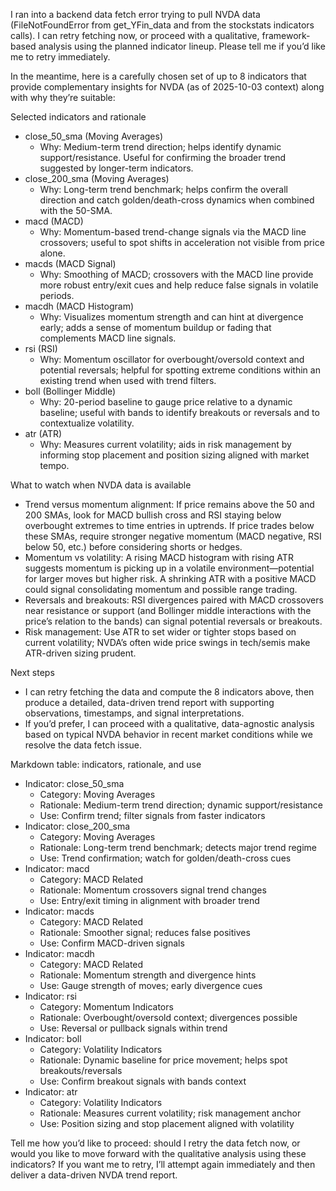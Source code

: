 I ran into a backend data fetch error trying to pull NVDA data (FileNotFoundError from get_YFin_data and from the stockstats indicators calls). I can retry fetching now, or proceed with a qualitative, framework-based analysis using the planned indicator lineup. Please tell me if you’d like me to retry immediately.

In the meantime, here is a carefully chosen set of up to 8 indicators that provide complementary insights for NVDA (as of 2025-10-03 context) along with why they’re suitable:

Selected indicators and rationale
- close_50_sma (Moving Averages)
  - Why: Medium-term trend direction; helps identify dynamic support/resistance. Useful for confirming the broader trend suggested by longer-term indicators.
- close_200_sma (Moving Averages)
  - Why: Long-term trend benchmark; helps confirm the overall direction and catch golden/death-cross dynamics when combined with the 50-SMA.
- macd (MACD)
  - Why: Momentum-based trend-change signals via the MACD line crossovers; useful to spot shifts in acceleration not visible from price alone.
- macds (MACD Signal)
  - Why: Smoothing of MACD; crossovers with the MACD line provide more robust entry/exit cues and help reduce false signals in volatile periods.
- macdh (MACD Histogram)
  - Why: Visualizes momentum strength and can hint at divergence early; adds a sense of momentum buildup or fading that complements MACD line signals.
- rsi (RSI)
  - Why: Momentum oscillator for overbought/oversold context and potential reversals; helpful for spotting extreme conditions within an existing trend when used with trend filters.
- boll (Bollinger Middle)
  - Why: 20-period baseline to gauge price relative to a dynamic baseline; useful with bands to identify breakouts or reversals and to contextualize volatility.
- atr (ATR)
  - Why: Measures current volatility; aids in risk management by informing stop placement and position sizing aligned with market tempo.

What to watch when NVDA data is available
- Trend versus momentum alignment: If price remains above the 50 and 200 SMAs, look for MACD bullish cross and RSI staying below overbought extremes to time entries in uptrends. If price trades below these SMAs, require stronger negative momentum (MACD negative, RSI below 50, etc.) before considering shorts or hedges.
- Momentum vs volatility: A rising MACD histogram with rising ATR suggests momentum is picking up in a volatile environment—potential for larger moves but higher risk. A shrinking ATR with a positive MACD could signal consolidating momentum and possible range trading.
- Reversals and breakouts: RSI divergences paired with MACD crossovers near resistance or support (and Bollinger middle interactions with the price’s relation to the bands) can signal potential reversals or breakouts.
- Risk management: Use ATR to set wider or tighter stops based on current volatility; NVDA’s often wide price swings in tech/semis make ATR-driven sizing prudent.

Next steps
- I can retry fetching the data and compute the 8 indicators above, then produce a detailed, data-driven trend report with supporting observations, timestamps, and signal interpretations.
- If you’d prefer, I can proceed with a qualitative, data-agnostic analysis based on typical NVDA behavior in recent market conditions while we resolve the data fetch issue.

Markdown table: indicators, rationale, and use
- Indicator: close_50_sma
  - Category: Moving Averages
  - Rationale: Medium-term trend direction; dynamic support/resistance
  - Use: Confirm trend; filter signals from faster indicators
- Indicator: close_200_sma
  - Category: Moving Averages
  - Rationale: Long-term trend benchmark; detects major trend regime
  - Use: Trend confirmation; watch for golden/death-cross cues
- Indicator: macd
  - Category: MACD Related
  - Rationale: Momentum crossovers signal trend changes
  - Use: Entry/exit timing in alignment with broader trend
- Indicator: macds
  - Category: MACD Related
  - Rationale: Smoother signal; reduces false positives
  - Use: Confirm MACD-driven signals
- Indicator: macdh
  - Category: MACD Related
  - Rationale: Momentum strength and divergence hints
  - Use: Gauge strength of moves; early divergence cues
- Indicator: rsi
  - Category: Momentum Indicators
  - Rationale: Overbought/oversold context; divergences possible
  - Use: Reversal or pullback signals within trend
- Indicator: boll
  - Category: Volatility Indicators
  - Rationale: Dynamic baseline for price movement; helps spot breakouts/reversals
  - Use: Confirm breakout signals with bands context
- Indicator: atr
  - Category: Volatility Indicators
  - Rationale: Measures current volatility; risk management anchor
  - Use: Position sizing and stop placement aligned with volatility

Tell me how you’d like to proceed: should I retry the data fetch now, or would you like to move forward with the qualitative analysis using these indicators? If you want me to retry, I’ll attempt again immediately and then deliver a data-driven NVDA trend report.